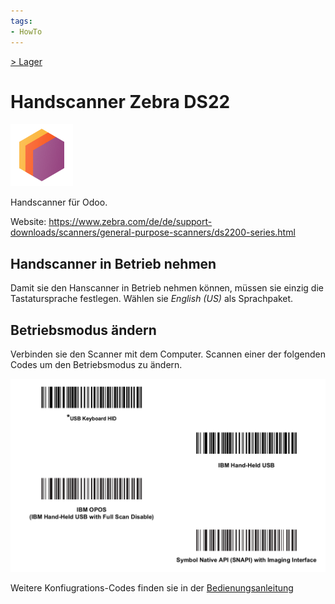 ```yaml
---
tags:
- HowTo
---
```

[> Lager](Lager.md)
# Handscanner Zebra DS22
![icons_odoo_stock](assets/icons_odoo_stock.png)

Handscanner für Odoo.

Website: <https://www.zebra.com/de/de/support-downloads/scanners/general-purpose-scanners/ds2200-series.html>

## Handscanner in Betrieb nehmen

Damit sie den Hanscanner in Betrieb nehmen können, müssen sie einzig die Tastatursprache festlegen. Wählen sie *English (US)* als Sprachpaket.

## Betriebsmodus ändern

Verbinden sie den Scanner mit dem Computer. Scannen einer der folgenden Codes um den Betriebsmodus zu ändern.

![](assets/Handscanner%20Zebra%20DS22.png)

Weitere Konfiugrations-Codes finden sie in der [Bedienungsanleitung](https://www.zebra.com/content/dam/zebra_new_ia/en-us/manuals/barcode-scanners/ds2208-qsg-en.pdf)